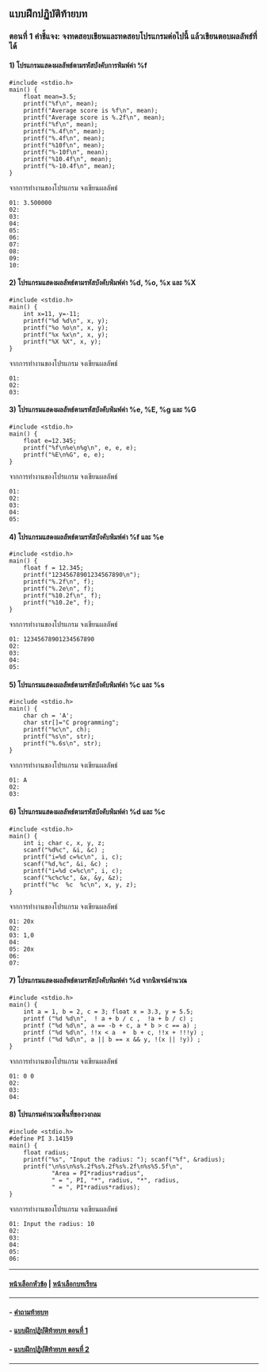 ## แบบฝึกปฏิบัติท้ายบท

### ตอนที่ 1 คำชี้แจง: จงทดสอบเขียนและทดสอบโปรแกรมต่อไปนี้ แล้วเขียนตอบผลลัพธ์ที่ได้
#### 1) โปรแกรมแสดงผลลัพธ์ตามรหัสบังคับการพิมพ์ค่า %f

```
#include <stdio.h>      		
main() {
    float mean=3.5;		         
    printf("%f\n", mean);
    printf("Average score is %f\n", mean);
    printf("Average score is %.2f\n", mean);
    printf("%f\n", mean);
    printf("%.4f\n", mean);
    printf("%.4f\n", mean);
    printf("%10f\n", mean);
    printf("%-10f\n", mean);
    printf("%10.4f\n", mean);
    printf("%-10.4f\n", mean);	
}
```

จากการทำงานของโปรแกรม จงเขียนผลลัพธ์

```
01: 3.500000
02:	
03:	
04:	
05:	
06:	
07:	
08:	
09:	
10:	
```

#### 2) โปรแกรมแสดงผลลัพธ์ตามรหัสบังคับพิมพ์ค่า %d, %o, %x และ %X

```
#include <stdio.h>      		
main() {
    int x=11, y=-11; 				
    printf("%d %d\n", x, y); 			
    printf("%o %o\n", x, y); 			
    printf("%x %x\n", x, y);  
    printf("%X %X", x, y); 			
}
```

จากการทำงานของโปรแกรม จงเขียนผลลัพธ์

```
01:	
02:	
03:	
```

#### 3) โปรแกรมแสดงผลลัพธ์ตามรหัสบังคับพิมพ์ค่า %e, %E, %g และ %G
```
#include <stdio.h>		
main() {
    float e=12.345;			          
    printf("%f\n%e\n%g\n", e, e, e); 
    printf("%E\n%G", e, e);		
}
```

จากการทำงานของโปรแกรม จงเขียนผลลัพธ์

```
01:	
02:	
03:	
04:	
05:	
```

#### 4) โปรแกรมแสดงผลลัพธ์ตามรหัสบังคับพิมพ์ค่า %f และ %e

```
#include <stdio.h>		
main() {
    float f = 12.345; 			    
    printf("12345678901234567890\n");
    printf("%.2f\n", f); 			
    printf("%.2e\n", f);			
    printf("%10.2f\n", f);			
    printf("%10.2e", f);			
}
```

จากการทำงานของโปรแกรม จงเขียนผลลัพธ์

```
01:	12345678901234567890
02:	
03:	
04:	
05:	
```

#### 5) โปรแกรมแสดงผลลัพธ์ตามรหัสบังคับพิมพ์ค่า %c และ %s

```
#include <stdio.h>
main() {
    char ch = 'A';			    
    char str[]="C programming";
    printf("%c\n", ch);	   
    printf("%s\n", str);    		
    printf("%.6s\n", str); 		
}
```

จากการทำงานของโปรแกรม จงเขียนผลลัพธ์

```
01:	A
02:	
03:	
```

#### 6) โปรแกรมแสดงผลลัพธ์ตามรหัสบังคับพิมพ์ค่า %d และ %c

```
#include <stdio.h>		
main() {
    int i; char c, x, y, z;           		
    scanf("%d%c", &i, &c) ;     		
    printf("i=%d c=%c\n", i, c); 
    scanf("%d,%c", &i, &c) ;     		
    printf("i=%d c=%c\n", i, c);	
    scanf("%c%c%c", &x, &y, &z); 	
    printf("%c  %c  %c\n", x, y, z); 
}
```

จากการทำงานของโปรแกรม จงเขียนผลลัพธ์

```
01:	20x
02:	
03:	1,0
04:
05:	20x
06:	
07:	
```

#### 7) โปรแกรมแสดงผลลัพธ์ตามรหัสบังคับพิมพ์ค่า %d จากนิพจน์คำนวณ

```
#include <stdio.h>
main() {
    int a = 1, b = 2, c = 3; float x = 3.3, y = 5.5;
    printf ("%d %d\n",  ! a + b / c ,  !a + b / c) ;
    printf ("%d %d\n", a == -b + c, a * b > c == a) ;
    printf ("%d %d\n", !!x < a  +  b + c, !!x + !!!y) ;
    printf ("%d %d\n", a || b == x && y, !(x || !y)) ;
}
```

จากการทำงานของโปรแกรม จงเขียนผลลัพธ์

```
01:	0 0
02:	
03:	
04:	
```

#### 8) โปรแกรมคำนวณพื้นที่ของวงกลม

```
#include <stdio.h>
#define PI 3.14159 
main() {
    float radius; 
    printf("%s", "Input the radius: "); scanf("%f", &radius);                        
    printf("\n%s\n%s%.2f%s%.2f%s%.2f\n%s%5.5f\n", 
            "Area = PI*radius*radius", 
            " = ", PI, "*", radius, "*", radius, 
            " = ", PI*radius*radius); 
}
```

จากการทำงานของโปรแกรม จงเขียนผลลัพธ์

```
01:	Input the radius: 10
02:	
03:	
04:	
05:	
06:	
```
---
#### [หน้าเลือกหัวข้อ](README.md) | [หน้าเลือกบทเรียน](../README.md)
---
#### - [คำถามท้ายบท](0530.md)
#### - [แบบฝึกปฏิบัติท้ายบท ตอนที่ 1](0550.md)
#### - [แบบฝึกปฏิบัติท้ายบท ตอนที่ 2](0570.md)
---
